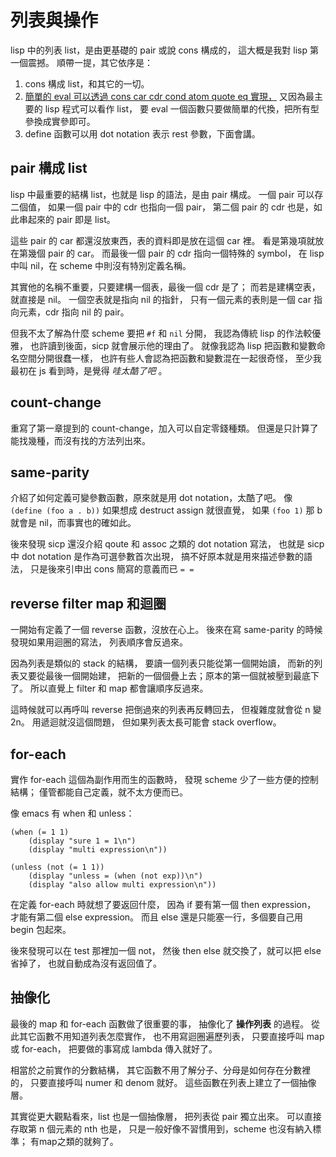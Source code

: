 # 列表與操作
lisp 中的列表 list，是由更基礎的 pair 或說 cons 構成的，
這大概是我對 lisp 第一個震撼。
順帶一提，其它依序是：

1. cons 構成 list，和其它的一切。
2. [簡單的 eval 可以透過 cons car cdr cond atom quote eq 實現，][eval]
又因為最主要的 lisp 程式可以看作 list，
要 eval 一個函數只要做簡單的代換，把所有型參換成實參即可。
3. define 函數可以用 dot notation 表示 rest 參數，下面會講。

[eval]: http://daiyuwen.freeshell.org/gb/rol/roots_of_lisp.html "lisp 之根源"

## pair 構成 list
lisp 中最重要的結構 list，也就是 lisp 的語法，是由 pair 構成。
一個 pair 可以存二個值，
如果一個 pair 中的 cdr 也指向一個 pair，
第二個 pair 的 cdr 也是，如此串起來的 pair 即是 list。

這些 pair 的 car 都還沒放東西，表的資料即是放在這個 car 裡。
看是第幾項就放在第幾個 pair 的 car。
而最後一個 pair 的 cdr 指向一個特殊的 symbol，
在 lisp 中叫 nil，在 scheme 中則沒有特別定義名稱。

其實他的名稱不重要，只要建構一個表，最後一個 cdr 是了；
而若是建構空表，就直接是 nil。
一個空表就是指向 nil 的指針，
只有一個元素的表則是一個 car 指向元素，cdr 指向 nil 的 pair。

但我不太了解為什麼 scheme 要把 `#f` 和 `nil` 分開，
我認為傳統 lisp 的作法較優雅，
也許讀到後面，sicp 就會展示他的理由了。
就像我認為 lisp 把函數和變數命名空間分開很蠢一樣，
也許有些人會認為把函數和變數混在一起很奇怪，
至少我最初在 js 看到時，是覺得 *哇太酷了吧* 。

## count-change
重寫了第一章提到的 count-change，加入可以自定零錢種類。
但還是只計算了能找幾種，而沒有找的方法列出來。

## same-parity
介紹了如何定義可變參數函數，原來就是用 dot notation，太酷了吧。
像 `(define (foo a . b))` 如果想成 destruct assign 就很直覺，
如果 `(foo 1)` 那 b 就會是 nil，而事實也的確如此。

後來發現 sicp 還沒介紹 qoute 和 assoc 之類的 dot notation 寫法，
也就是 sicp 中 dot notation 是作為可選參數首次出現，
搞不好原本就是用來描述參數的語法，
只是後來引申出 cons 簡寫的意義而已 `= =`

## reverse filter map 和迴圈
一開始有定義了一個 reverse 函數，沒放在心上。
後來在寫 same-parity 的時候發現如果用迴圈的寫法，
列表順序會反過來。

因為列表是類似的 stack 的結構，
要讀一個列表只能從第一個開始讀，
而新的列表又要從最後一個開始建，
把新的一個個疊上去；原本的第一個就被壓到最底下了。
所以直覺上 filter 和 map 都會讓順序反過來。

這時候就可以再呼叫 reverse 把倒過來的列表再反轉回去，
但複雜度就會從 n 變 2n。
用遞迴就沒這個問題，
但如果列表太長可能會 stack overflow。

## for-each
實作 for-each 這個為副作用而生的函數時，
發現 scheme 少了一些方便的控制結構；
僅管都能自己定義，就不太方便而已。

像 emacs 有 when 和 unless：

    (when (= 1 1)
        (display "sure 1 = 1\n")
        (display "multi expression\n"))
    
    (unless (not (= 1 1))
        (display "unless = (when (not exp))\n")
        (display "also allow multi expression\n"))

在定義 for-each 時就想了要返回什麼，
因為 if 要有第一個 then expression，
才能有第二個 else expression。
而且 else 還是只能塞一行，多個要自己用 begin 包起來。

後來發現可以在 test 那裡加一個 not，
然後 then else 就交換了，就可以把 else 省掉了，
也就自動成為沒有返回值了。

## 抽像化
最後的 map 和 for-each 函數做了很重要的事，
抽像化了 **操作列表** 的過程。
從此其它函數不用知道列表怎麼實作，
也不用寫迴圈遍歷列表，
只要直接呼叫 map 或 for-each，
把要做的事寫成 lambda 傳入就好了。

相當於之前實作的分數結構，
其它函數不用了解分子、分母是如何存在分數裡的，
只要直接呼叫 numer 和 denom 就好。
這些函數在列表上建立了一個抽像層。

其實從更大觀點看來，list 也是一個抽像層，
把列表從 pair 獨立出來。
可以直接存取第 n 個元素的 nth 也是，
只是一般好像不習慣用到，scheme 也沒有納入標準；
有map之類的就夠了。
